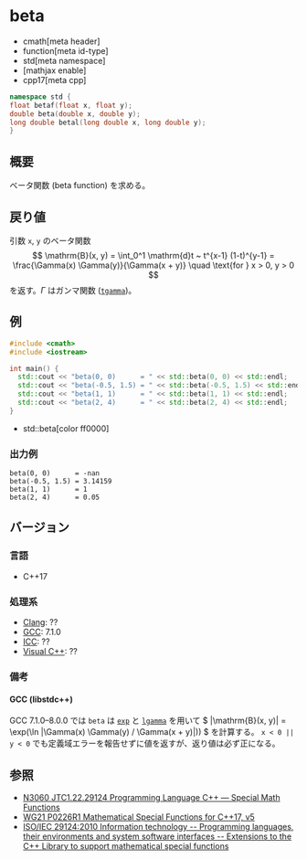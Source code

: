 # beta
* cmath[meta header]
* function[meta id-type]
* std[meta namespace]
* [mathjax enable]
* cpp17[meta cpp]

```cpp
namespace std {
float betaf(float x, float y);
double beta(double x, double y);
long double betal(long double x, long double y);
}
```

## 概要
ベータ関数 (beta function) を求める。


## 戻り値
引数 `x`, `y` のベータ関数
$$
\mathrm{B}(x, y) = \int_0^1 \mathrm{d}t ~ t^{x-1} (1-t)^{y-1} = \frac{\Gamma(x) \Gamma(y)}{\Gamma(x + y)}
\quad \text{for } x > 0, y > 0
$$
を返す。$\Gamma$ はガンマ関数 ([`tgamma`](tgamma.md))。


## 例
```cpp example
#include <cmath>
#include <iostream>

int main() {
  std::cout << "beta(0, 0)      = " << std::beta(0, 0) << std::endl;      // 定義域エラー; 特異点
  std::cout << "beta(-0.5, 1.5) = " << std::beta(-0.5, 1.5) << std::endl; // 定義域エラー; 解析接続すれば -π
  std::cout << "beta(1, 1)      = " << std::beta(1, 1) << std::endl;      // 1
  std::cout << "beta(2, 4)      = " << std::beta(2, 4) << std::endl;      // 1 / 20
}
```
* std::beta[color ff0000]

### 出力例
```
beta(0, 0)      = -nan
beta(-0.5, 1.5) = 3.14159
beta(1, 1)      = 1
beta(2, 4)      = 0.05
```


## バージョン
### 言語
- C++17

### 処理系
- [Clang](/implementation.md#clang): ??
- [GCC](/implementation.md#gcc): 7.1.0
- [ICC](/implementation.md#icc): ??
- [Visual C++](/implementation.md#visual_cpp): ??

### 備考
#### GCC (libstdc++)
GCC 7.1.0–8.0.0 では `beta` は [`exp`](exp.md) と [`lgamma`](lgamma.md) を用いて
$ |\mathrm{B}(x, y)| = \exp(\ln |\Gamma(x) \Gamma(y) / \Gamma(x + y)|)) $
を計算する。
`x < 0 || y < 0` でも定義域エラーを報告せずに値を返すが、返り値は必ず正になる。


## 参照
- [N3060 JTC1.22.29124 Programming Language C++ — Special Math Functions](http://www.open-std.org/jtc1/sc22/wg21/docs/papers/2010/n3060.pdf)
- [WG21 P0226R1 Mathematical Special Functions for C++17, v5](https://isocpp.org/files/papers/P0226R1.pdf)
- [ISO/IEC 29124:2010 Information technology -- Programming languages, their environments and system software interfaces -- Extensions to the C++ Library to support mathematical special functions](https://www.iso.org/standard/50511.html)
